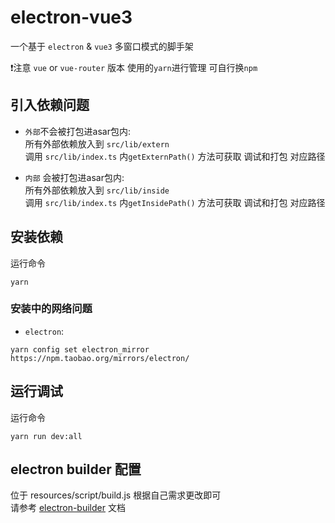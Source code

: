 # electron-vue3 
一个基于 `electron` & `vue3` 多窗口模式的脚手架

❗注意  `vue` or `vue-router` 版本 使用的`yarn`进行管理 可自行换`npm`

## 引入依赖问题
- `外部`不会被打包进asar包内:  
所有外部依赖放入到 `src/lib/extern`  
调用 `src/lib/index.ts`  内`getExternPath()` 方法可获取 调试和打包 对应路径   
  

- `内部` 会被打包进asar包内:  
  所有外部依赖放入到 `src/lib/inside`  
  调用 `src/lib/index.ts`  内`getInsidePath()` 方法可获取 调试和打包 对应路径

## 安装依赖
运行命令
```shell
yarn
```
### 安装中的网络问题
- `electron`:
```shell
yarn config set electron_mirror https://npm.taobao.org/mirrors/electron/
```

## 运行调试
运行命令
```shell
yarn run dev:all
```

## electron builder 配置
位于 resources/script/build.js 根据自己需求更改即可   
请参考 [electron-builder](https://www.electron.build/) 文档
